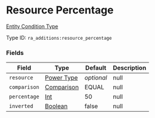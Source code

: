# Resource Percentage
[Entity Condition Type](../entity_condition_types.md)

Type ID: `ra_additions:resource_percentage`
### Fields
Field | Type | Default | Description
------|------|---------|-------------
`resource` | [Power Type](../data_types/power_type.md) | _optional_ | null
`comparison` | [Comparison](../data_types/comparison.md) | EQUAL | null
`percentage` | [Int](../data_types/int.md) | 50 | null
`inverted` | [Boolean](../data_types/boolean.md) | false | null

